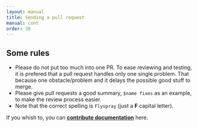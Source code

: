 ```yaml
---
layout: manual
title: Sending a pull request
manual: cont
order: 30
---
```


## Some rules

- Please do not put too much into one PR. To ease reviewing and testing, it is prefered that a pull request handles only one single problem. That because one obstacle/problem and it delays the possible good stuff to merge.
- Please give pull requests a good summary, `$name fixes` as an example, to make the review process easier.
- Note that the correct spelling is `Flyspray` (just a **F** capital letter).

If you whish to, you can **[contribute documentation](/manual/writing_documentation)** here.
